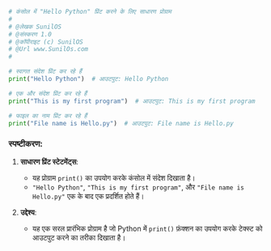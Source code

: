

```python
# कंसोल में "Hello Python" प्रिंट करने के लिए साधारण प्रोग्राम
#
# @लेखक SunilOS  
# @संस्करण 1.0
# @कॉपीराइट (c) SunilOS  
# @Url www.SunilOs.com
#

# स्वागत संदेश प्रिंट कर रहे हैं
print("Hello Python")  # आउटपुट: Hello Python

# एक और संदेश प्रिंट कर रहे हैं
print("This is my first program")  # आउटपुट: This is my first program

# फाइल का नाम प्रिंट कर रहे हैं
print("File name is Hello.py")  # आउटपुट: File name is Hello.py
```

### स्पष्टीकरण:

1. **साधारण प्रिंट स्टेटमेंट्स**:
   - यह प्रोग्राम `print()` का उपयोग करके कंसोल में संदेश दिखाता है।
   - `"Hello Python"`, `"This is my first program"`, और `"File name is Hello.py"` एक के बाद एक प्रदर्शित होते हैं।

2. **उद्देश्य**:
   - यह एक सरल प्रारंभिक प्रोग्राम है जो Python में `print()` फ़ंक्शन का उपयोग करके टेक्स्ट को आउटपुट करने का तरीका दिखाता है।
